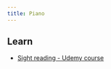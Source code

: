 ```yaml
---
title: Piano
---
```

## Learn

- [Sight reading - Udemy course](https://www.udemy.com/course/sight-reading/)